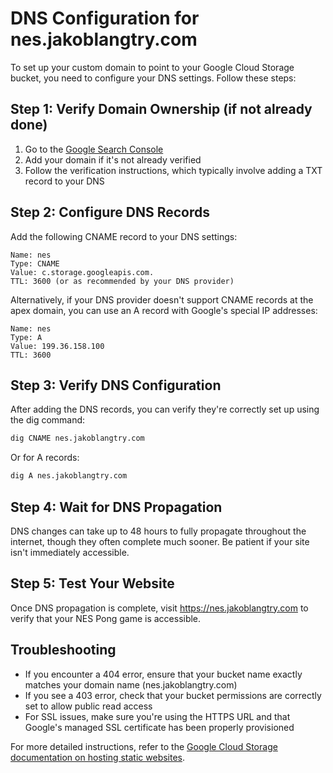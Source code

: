 # DNS Configuration for nes.jakoblangtry.com

To set up your custom domain to point to your Google Cloud Storage bucket, you need to configure your DNS settings. Follow these steps:

## Step 1: Verify Domain Ownership (if not already done)

1. Go to the [Google Search Console](https://search.google.com/search-console)
2. Add your domain if it's not already verified
3. Follow the verification instructions, which typically involve adding a TXT record to your DNS

## Step 2: Configure DNS Records

Add the following CNAME record to your DNS settings:

```
Name: nes
Type: CNAME
Value: c.storage.googleapis.com.
TTL: 3600 (or as recommended by your DNS provider)
```

Alternatively, if your DNS provider doesn't support CNAME records at the apex domain, you can use an A record with Google's special IP addresses:

```
Name: nes
Type: A
Value: 199.36.158.100
TTL: 3600
```

## Step 3: Verify DNS Configuration

After adding the DNS records, you can verify they're correctly set up using the dig command:

```bash
dig CNAME nes.jakoblangtry.com
```

Or for A records:

```bash
dig A nes.jakoblangtry.com
```

## Step 4: Wait for DNS Propagation

DNS changes can take up to 48 hours to fully propagate throughout the internet, though they often complete much sooner. Be patient if your site isn't immediately accessible.

## Step 5: Test Your Website

Once DNS propagation is complete, visit https://nes.jakoblangtry.com to verify that your NES Pong game is accessible.

## Troubleshooting

- If you encounter a 404 error, ensure that your bucket name exactly matches your domain name (nes.jakoblangtry.com)
- If you see a 403 error, check that your bucket permissions are correctly set to allow public read access
- For SSL issues, make sure you're using the HTTPS URL and that Google's managed SSL certificate has been properly provisioned

For more detailed instructions, refer to the [Google Cloud Storage documentation on hosting static websites](https://cloud.google.com/storage/docs/hosting-static-website). 